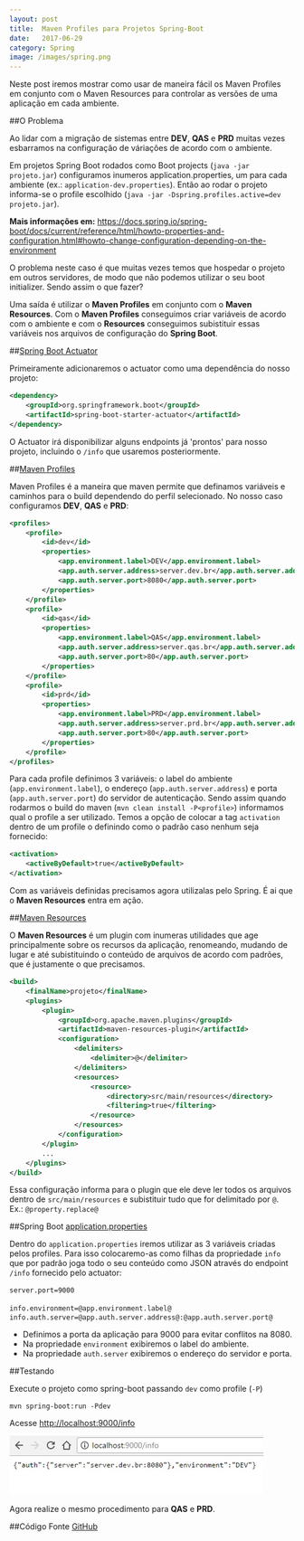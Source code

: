 ```yaml
---
layout: post
title:  Maven Profiles para Projetos Spring-Boot
date:   2017-06-29
category: Spring
image: /images/spring.png
---
```


Neste post iremos mostrar como usar de maneira fácil os Maven Profiles em conjunto com o Maven Resources para controlar as versões de uma aplicação em cada ambiente.

##O Problema

Ao lidar com a migração de sistemas entre **DEV**, **QAS** e **PRD** muitas vezes esbarramos na configuração de váriações de acordo com o ambiente.

Em projetos Spring Boot rodados como Boot projects (`java -jar projeto.jar`) configuramos inumeros application.properties, um para cada ambiente (ex.: `application-dev.properties`). Então ao rodar o projeto informa-se o profile escolhido (`java -jar -Dspring.profiles.active=dev projeto.jar`).

**Mais informações em:** <https://docs.spring.io/spring-boot/docs/current/reference/html/howto-properties-and-configuration.html#howto-change-configuration-depending-on-the-environment>

O problema neste caso é que muitas vezes temos que hospedar o projeto em outros servidores, de modo que não podemos utilizar o seu boot initializer. Sendo assim o que fazer?

Uma saída é utilizar o **Maven Profiles** em conjunto com o **Maven Resources**. Com o **Maven Profiles** conseguimos criar variáveis de acordo com o ambiente e com o **Resources** conseguimos subistituir essas variáveis nos arquivos de configuração do **Spring Boot**.

##[Spring Boot Actuator](https://github.com/spring-projects/spring-boot/tree/master/spring-boot-actuator)

Primeiramente adicionaremos o actuator como uma dependência do nosso projeto:

```xml
<dependency>
    <groupId>org.springframework.boot</groupId>
    <artifactId>spring-boot-starter-actuator</artifactId>
</dependency>
```

O Actuator irá disponibilizar alguns endpoints já 'prontos' para nosso projeto, incluindo o `/info` que usaremos posteriormente.

##[Maven Profiles](http://maven.apache.org/guides/introduction/introduction-to-profiles.html)

Maven Profiles é a maneira que maven permite que definamos variáveis e caminhos para o build dependendo do perfil selecionado. No nosso caso configuramos **DEV**, **QAS** e **PRD**:

```xml
<profiles>
    <profile>
        <id>dev</id>
        <properties>
            <app.environment.label>DEV</app.environment.label>
            <app.auth.server.address>server.dev.br</app.auth.server.address>
            <app.auth.server.port>8080</app.auth.server.port>
        </properties>
    </profile>
    <profile>
        <id>qas</id>
        <properties>
            <app.environment.label>QAS</app.environment.label>
            <app.auth.server.address>server.qas.br</app.auth.server.address>
            <app.auth.server.port>80</app.auth.server.port>
        </properties>
    </profile>
    <profile>
        <id>prd</id>
        <properties>
            <app.environment.label>PRD</app.environment.label>
            <app.auth.server.address>server.prd.br</app.auth.server.address>
            <app.auth.server.port>80</app.auth.server.port>
        </properties>
    </profile>
</profiles>
```

Para cada profile definimos 3 variáveis: o label do ambiente (`app.environment.label`), o endereço (`app.auth.server.address`) e porta (`app.auth.server.port`) do servidor de autenticação. Sendo assim quando rodarmos o build do maven (`mvn clean install -P<profile>`) informamos qual o profile a ser utilizado. Temos a opção de colocar a tag `activation` dentro de um profile o definindo como o padrão caso nenhum seja fornecido:

```xml
<activation>
    <activeByDefault>true</activeByDefault>
</activation>
```

Com as variáveis definidas precisamos agora utilizalas pelo Spring. É ai que o **Maven Resources** entra em ação.

##[Maven Resources](https://maven.apache.org/plugins/maven-resources-plugin/)

O **Maven Resources** é um plugin com inumeras utilidades que age principalmente sobre os recursos da aplicação, renomeando, mudando de lugar e até subistituindo o conteúdo de arquivos de acordo com padrões, que é justamente o que precisamos.

```xml
<build>
    <finalName>projeto</finalName>
    <plugins>
        <plugin>
            <groupId>org.apache.maven.plugins</groupId>
            <artifactId>maven-resources-plugin</artifactId>
            <configuration>
                <delimiters>
                    <delimiter>@</delimiter>
                </delimiters>
                <resources>
                    <resource>
                        <directory>src/main/resources</directory>
                        <filtering>true</filtering>
                    </resource>
                </resources>
            </configuration>
        </plugin>
        ...
    </plugins>
</build>
```

Essa configuração informa para o plugin que ele deve ler todos os arquivos dentro de `src/main/resources` e subistituir tudo que for delimitado por `@`. Ex.: `@property.replace@`

##Spring Boot [application.properties](https://docs.spring.io/spring-boot/docs/current/reference/html/common-application-properties.html)

Dentro do `application.properties` iremos utilizar as 3 variáveis criadas pelos profiles. Para isso colocaremo-as como filhas da propriedade `info` que por padrão joga todo o seu conteúdo como JSON através do endpoint `/info` fornecido pelo actuator:

```
server.port=9000

info.environment=@app.environment.label@
info.auth.server=@app.auth.server.address@:@app.auth.server.port@
```

* Definimos a porta da aplicação para 9000 para evitar conflitos na 8080.
* Na propriedade `environment` exibiremos o label do ambiente.
* Na propriedade `auth.server` exibiremos o endereço do servidor e porta.

##Testando

Execute o projeto como spring-boot passando `dev` como profile (`-P`)

```
mvn spring-boot:run -Pdev
```

Acesse <http://localhost:9000/info>

![Resultado do teste](/images/20170628/test.jpg)

Agora realize o mesmo procedimento para **QAS** e **PRD**.

##Código Fonte 
<a href="https://github.com/pedrohrr/fullstackninja.com.br/tree/master/projects/maven-profiles-resources" class="btn btn-success">
	GitHub
</a>
